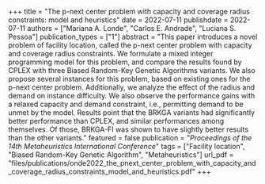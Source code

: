 +++
title = "The p-next center problem with capacity and coverage radius constraints: model and heuristics"
date = 2022-07-11
publishdate = 2022-07-11
authors = ["Mariana A. Londe", "Carlos E. Andrade", "Luciana S. Pessoa"]
publication_types = ["1"]
abstract = "This paper introduces a novel problem of facility location, called the p-next center problem with capacity and coverage radius constraints. We formulate a mixed integer programming model for this problem, and compare the results found by CPLEX with three Biased Random-Key Genetic Algorithms variants. We also propose several instances for this problem, based on existing ones for the p-next center problem.  Additionally, we analyze the effect of the radius and demand on instance difficulty. We also observe the performance gains with a relaxed capacity and demand constraint, i.e., permitting demand to be unmet by the model. Results point that the BRKGA variants had significantly better performance than CPLEX, and similar performances among themselves. Of those, BRKGA-FI was shown to have slightly better results than the other variants."
featured = false
publication = "*Proceedings of the 14th Metaheuristics International Conference*"
tags = ["Facility location", "Biased Random-Key Genetic Algorithm", "Metaheuristics"]
url_pdf = "files/publications/onde2022_the_pnext_center_problem_with_capacity_and_coverage_radius_constraints_model_and_heuristics.pdf"
+++
